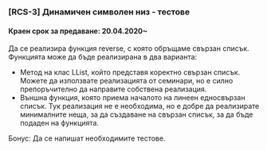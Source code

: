 ### **[RCS-3] Динамичен символен низ - тестове**
#### Краен срок за предаване: 20.04.2020~

Да се реализира функция reverse, с която обръщаме свързан списък. Функцията може да бъде реализирана в два варианта:
 - Метод на клас LList, който представя коректно свързан списък. Можете да използвате реализацията от семинари, но е силно препоръчително да направите собствена реализация.
 - Външна функция, която приема началото на линеен едносвързан списък. Тук реализация не е необходима, но е добре да реализирате минималните неща, за да създаване на свързан списък, за да бъде подаден на функцията.

Бонус:
Да се напишат необходимите тестове.